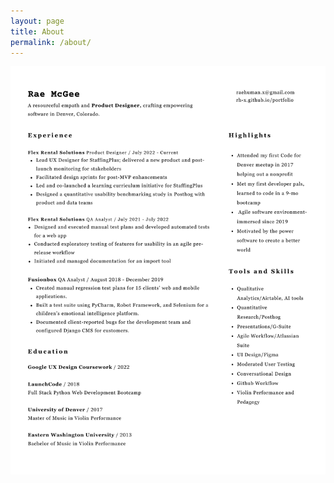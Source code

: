 ```yaml
---
layout: page
title: About
permalink: /about/
---
```


<!--- original line <img src="https://github.com/RH-X/portfolio/blob/gh-pages/docs/about-page/Rae-Resume.svg?raw=true"/>-->

<!--- second attempt <img src="https://github.com/RH-X/portfolio/blob/gh-pages/docs/about-page/rae-mcgee-ux-resume.pdf?raw=true"/> -->



<img src="https://github.com/RH-X/portfolio/blob/gh-pages/docs/_site/about-page/assets/images/rae-mcgee-ux-resume.pdf?raw=true"/> 

<!-- <img src="https://github.com/RH-X/portfolio/blob/gh-pages/docs/about-page/rae-mcgee-ux-resume.pdf?raw=true"/> -->
